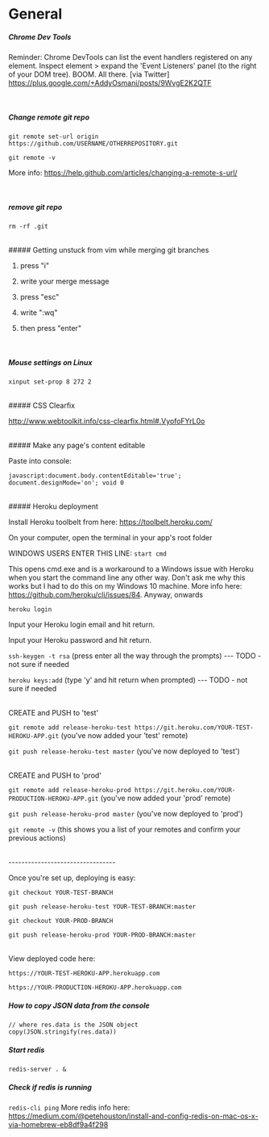 # General

##### Chrome Dev Tools
Reminder: Chrome DevTools can list the event handlers registered on any element. 
Inspect element > expand the 'Event Listeners' panel (to the right of your DOM tree). 
BOOM. All there.
[via Twitter] https://plus.google.com/+AddyOsmani/posts/9WvgE2K2QTF

<br>

##### Change remote git repo

`git remote set-url origin https://github.com/USERNAME/OTHERREPOSITORY.git`

`git remote -v`

More info: https://help.github.com/articles/changing-a-remote-s-url/

<br>

##### remove git repo
`rm -rf .git`

<br>
##### Getting unstuck from vim while merging git branches

1) press "i"

2) write your merge message

3) press "esc"

4) write ":wq"

5) then press "enter"

<br>

##### Mouse settings on Linux
`xinput set-prop 8 272 2`

<br>
##### CSS Clearfix

http://www.webtoolkit.info/css-clearfix.html#.VyofoFYrL0o

<br>
##### Make any page's content editable

Paste into console:

`javascript:document.body.contentEditable='true'; document.designMode='on'; void 0`

<br>
##### Heroku deployment

Install Heroku toolbelt from here: https://toolbelt.heroku.com/

On your computer, open the terminal in your app's root folder

WINDOWS USERS ENTER THIS LINE: `start cmd` 

This opens cmd.exe and is a workaround to a Windows issue with Heroku when you start the command line any other way. Don't ask me why this works but I had to do this on my Windows 10 machine. More info here: https://github.com/heroku/cli/issues/84. Anyway, onwards

`heroku login`

Input your Heroku login email and hit return.

Input your Heroku password and hit return.

`ssh-keygen -t rsa` (press enter all the way through the prompts) --- TODO - not sure if needed

`heroku keys:add` (type 'y' and hit return when prompted) --- TODO - not sure if needed

<br>
CREATE and PUSH to 'test'

`git remote add release-heroku-test https://git.heroku.com/YOUR-TEST-HEROKU-APP.git` (you've now added your 'test' remote)

`git push release-heroku-test master` (you've now deployed to 'test')

<br>
CREATE and PUSH to 'prod'

`git remote add release-heroku-prod https://git.heroku.com/YOUR-PRODUCTION-HEROKU-APP.git` (you've now added your 'prod' remote)

`git push release-heroku-prod master` (you've now deployed to 'prod')

`git remote -v` (this shows you a list of your remotes and confirm your previous actions)

<br>
---------------------------------
<br>

Once you're set up, deploying is easy:

`git checkout YOUR-TEST-BRANCH`

`git push release-heroku-test YOUR-TEST-BRANCH:master`

`git checkout YOUR-PROD-BRANCH`

`git push release-heroku-prod YOUR-PROD-BRANCH:master`

<br>
View deployed code here:

`https://YOUR-TEST-HEROKU-APP.herokuapp.com`

`https://YOUR-PRODUCTION-HEROKU-APP.herokuapp.com`

##### How to copy JSON data from the console
```
// where res.data is the JSON object
copy(JSON.stringify(res.data))
```

##### Start redis
`redis-server . &`

##### Check if redis is running
`redis-cli ping`
More redis info here: https://medium.com/@petehouston/install-and-config-redis-on-mac-os-x-via-homebrew-eb8df9a4f298
